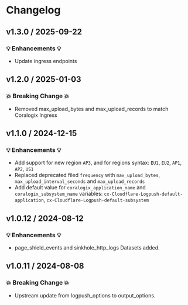 # Changelog

## v1.3.0 / 2025-09-22
### 💡 Enhancements 💡
- Update ingress endpoints

## v1.2.0 / 2025-01-03
### 💥 Breaking Change 💥 
- Removed max_upload_bytes and max_upload_records to match Coralogix Ingress

## v1.1.0 / 2024-12-15
### 💡 Enhancements 💡
- Add support for new region `AP3`, and for  regions syntax: `EU1`, `EU2`, `AP1`, `AP2`, `US1`
- Replaced deprecated filed `frequency` with `max_upload_bytes`, `max_upload_interval_seconds` and  `max_upload_records` 
- Add default value for `coralogix_application_name` and `coralogix_subsystem_name` variables: `cx-Cloudflare-Logpush-default-application`, `cx-Cloudflare-Logpush-default-subsystem`

## v1.0.12 / 2024-08-12
### 💡 Enhancements 💡
- page_shield_events and sinkhole_http_logs Datasets added.

## v1.0.11 / 2024-08-08
### 💥 Breaking Change 💥 
- Upstream update from logpush_options to output_options.
